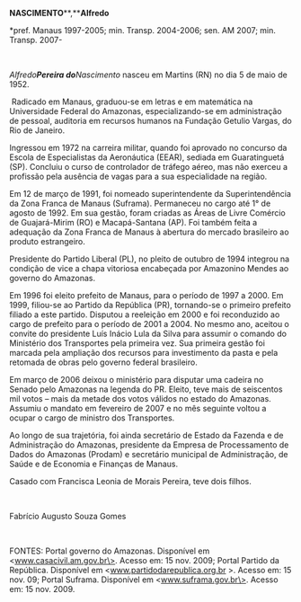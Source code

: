 **NASCIMENTO****,****Alfredo**

\*pref. Manaus 1997-2005; min. Transp. 2004-2006; sen. AM 2007; min.
Transp. 2007-

 

*Alfredo**Pereira do**Nascimento* nasceu em Martins (RN) no dia 5 de
maio de 1952.

 Radicado em Manaus, graduou-se em letras e em matemática na
Universidade Federal do Amazonas, especializando-se em administração de
pessoal, auditoria em recursos humanos na Fundação Getulio Vargas, do
Rio de Janeiro.

Ingressou em 1972 na carreira militar, quando foi aprovado no concurso
da Escola de Especialistas da Aeronáutica (EEAR), sediada em
Guaratinguetá (SP). Concluiu o curso de controlador de tráfego aéreo,
mas não exerceu a profissão pela ausência de vagas para a sua
especialidade na região.

Em 12 de março de 1991, foi nomeado superintendente da Superintendência
da Zona Franca de Manaus (Suframa). Permaneceu no cargo até 1° de agosto
de 1992. Em sua gestão, foram criadas as Áreas de Livre Comércio de
Guajará-Mirim (RO) e Macapá-Santana (AP). Foi também feita a adequação
da Zona Franca de Manaus à abertura do mercado brasileiro ao produto
estrangeiro.

Presidente do Partido Liberal (PL), no pleito de outubro de 1994
integrou na condição de vice a chapa vitoriosa encabeçada por Amazonino
Mendes ao governo do Amazonas.

Em 1996 foi eleito prefeito de Manaus, para o período de 1997 a 2000. Em
1999, filiou-se ao Partido da República (PR), tornando-se o primeiro
prefeito filiado a este partido. Disputou a reeleição em 2000 e foi
reconduzido ao cargo de prefeito para o período de 2001 a 2004. No mesmo
ano, aceitou o convite do presidente Luís Inácio Lula da Silva para
assumir o comando do Ministério dos Transportes pela primeira vez. Sua
primeira gestão foi marcada pela ampliação dos recursos para
investimento da pasta e pela retomada de obras pelo governo federal
brasileiro.

Em março de 2006 deixou o ministério para disputar uma cadeira no Senado
pelo Amazonas na legenda do PR. Eleito, teve mais de seiscentos mil
votos – mais da metade dos votos válidos no estado do Amazonas. Assumiu
o mandato em fevereiro de 2007 e no mês seguinte voltou a ocupar o cargo
de ministro dos Transportes.

Ao longo de sua trajetória, foi ainda secretário de Estado da Fazenda e
de Administração do Amazonas, presidente da Empresa de Processamento de
Dados do Amazonas (Prodam) e secretário municipal de Administração, de
Saúde e de Economia e Finanças de Manaus.

Casado com Francisca Leonia de Morais Pereira, teve dois filhos.

 

Fabrício Augusto Souza Gomes

 

FONTES: Portal governo do Amazonas. Disponível em
\<www.casacivil.am.gov.br\>. Acesso em: 15 nov. 2009; Portal Partido da
República. Disponível em \<www.partidodarepublica.org.br \>. Acesso em:
15 nov. 09; Portal Suframa. Disponível em \<www.suframa.gov.br\>. Acesso
em: 15 nov. 2009.

 
